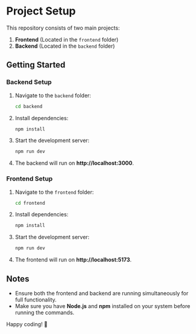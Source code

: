 # Project Setup

This repository consists of two main projects:
1. **Frontend** (Located in the `frontend` folder)
2. **Backend** (Located in the `backend` folder)

## Getting Started

### Backend Setup
1. Navigate to the `backend` folder:
   ```sh
   cd backend
   ```
2. Install dependencies:
   ```sh
   npm install
   ```
3. Start the development server:
   ```sh
   npm run dev
   ```
4. The backend will run on **http://localhost:3000**.

### Frontend Setup
1. Navigate to the `frontend` folder:
   ```sh
   cd frontend
   ```
2. Install dependencies:
   ```sh
   npm install
   ```
3. Start the development server:
   ```sh
   npm run dev
   ```
4. The frontend will run on **http://localhost:5173**.

## Notes
- Ensure both the frontend and backend are running simultaneously for full functionality.
- Make sure you have **Node.js** and **npm** installed on your system before running the commands.

Happy coding! 🚀